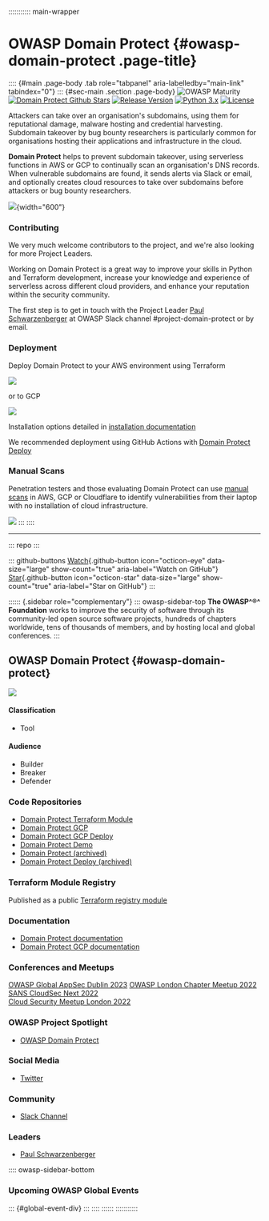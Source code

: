 ::::::::::: main-wrapper
# OWASP Domain Protect {#owasp-domain-protect .page-title}

:::: {#main .page-body .tab role="tabpanel" aria-labelledby="main-link" tabindex="0"}
::: {#sec-main .section .page-body}
![OWASP
Maturity](https://img.shields.io/badge/owasp-incubator%20project-53AAE5.svg)
[![Domain Protect Github
Stars](https://img.shields.io/github/stars/domain-protect/domain-protect?label=domain-protect&style=social)](https://github.com/domain-protect/domain-protect)
[![Release
Version](https://img.shields.io/github/v/release/domain-protect/terraform-aws-domain-protect)](https://github.com/domain-protect/terraform-aws-domain-protect/releases)
[![Python
3.x](https://img.shields.io/badge/Python-3.x-blue.svg)](https://www.python.org/)
[![License](https://img.shields.io/badge/license-Apache%202.0-blue.svg)](https://www.apache.org/licenses/LICENSE-2.0)

Attackers can take over an organisation's subdomains, using them for
reputational damage, malware hosting and credential harvesting.
Subdomain takeover by bug bounty researchers is particularly common for
organisations hosting their applications and infrastructure in the
cloud.

**Domain Protect** helps to prevent subdomain takeover, using serverless
functions in AWS or GCP to continually scan an organisation's DNS
records. When vulnerable subdomains are found, it sends alerts via Slack
or email, and optionally creates cloud resources to take over subdomains
before attackers or bug bounty researchers.

![](assets/images/slack-alerts.png){width="600"}

### Contributing

We very much welcome contributors to the project, and we're also looking
for more Project Leaders.

Working on Domain Protect is a great way to improve your skills in
Python and Terraform development, increase your knowledge and experience
of serverless across different cloud providers, and enhance your
reputation within the security community.

The first step is to get in touch with the Project Leader [Paul
Schwarzenberger](../cdn-cgi/l/email-protection.html#710110041d5f0212190610030b141f131403161403311e061002015f1e0316)
at OWASP Slack channel #project-domain-protect or by email.

### Deployment

Deploy Domain Protect to your AWS environment using Terraform

![](assets/images/domain-protect.png)

or to GCP

![](assets/images/gcp-architecture.png)

Installation options detailed in [installation
documentation](https://github.com/domain-protect/domain-protect/blob/main/docs/installation.md)

We recommended deployment using GitHub Actions with [Domain Protect
Deploy](https://github.com/domain-protect/domain-protect-deploy)

### Manual Scans

Penetration testers and those evaluating Domain Protect can use [manual
scans](https://github.com/domain-protect/domain-protect/blob/main/manual_scans/aws/README.md)
in AWS, GCP or Cloudflare to identify vulnerabilities from their laptop
with no installation of cloud infrastructure.

![](assets/images/vulnerable-eb-cnames.png)
:::
::::

------------------------------------------------------------------------

::: repo
:::

::: github-buttons
[Watch](https://github.com/owasp/www-project-domain-protect/subscription){.github-button
icon="octicon-eye" data-size="large" show-count="true"
aria-label="Watch on GitHub"}
[Star](https://github.com/owasp/www-project-domain-protect){.github-button
icon="octicon-star" data-size="large" show-count="true"
aria-label="Star on GitHub"}
:::

:::::: {.sidebar role="complementary"}
::: owasp-sidebar-top
**The OWASP^®^ Foundation** works to improve the security of software
through its community-led open source software projects, hundreds of
chapters worldwide, tens of thousands of members, and by hosting local
and global conferences.
:::

## OWASP Domain Protect {#owasp-domain-protect}

![](assets/images/domain-protect-icon.png)

#### Classification

-  Tool

#### Audience

-  Builder
-  Breaker
-  Defender

### Code Repositories

- [Domain Protect Terraform
  Module](https://github.com/domain-protect/terraform-aws-domain-protect)
- [Domain Protect
  GCP](https://github.com/domain-protect/domain-protect-gcp)
- [Domain Protect GCP
  Deploy](https://github.com/domain-protect/domain-protect-gcp-deploy)
- [Domain Protect
  Demo](https://github.com/domain-protect/domain-protect-demo)
- [Domain Protect
  (archived)](https://github.com/domain-protect/domain-protect)
- [Domain Protect Deploy
  (archived)](https://github.com/domain-protect/domain-protect-deploy)

### Terraform Module Registry

Published as a public [Terraform registry
module](https://registry.terraform.io/modules/domain-protect/domain-protect/aws/latest)

### Documentation

- [Domain Protect documentation](https://domainprotect.cloud/)
- [Domain Protect GCP
  documentation](https://github.com/domain-protect/domain-protect-gcp)

### Conferences and Meetups

[OWASP Global AppSec Dublin 2023](https://youtu.be/fLrRLmKZTvE) [OWASP
London Chapter Meetup 2022](https://youtu.be/nw6uR0glJKk) [SANS CloudSec
Next 2022](https://youtu.be/Boy8DYrC-Xw)\
[Cloud Security Meetup London 2022](https://youtu.be/4Hg9bEvxTRo)

### OWASP Project Spotlight

- [OWASP Domain Protect](https://youtu.be/KoP1X1Dyz9o)

### Social Media

- [Twitter](https://twitter.com/paulschwarzen)

### Community

- [Slack
  Channel](https://owasp.slack.com/messages/project-domain-protect)

### Leaders

- [Paul
  Schwarzenberger](../cdn-cgi/l/email-protection.html#e29283978ecc91818a95839098878c808790858790a28d95839192cc8d9085)

:::: owasp-sidebar-bottom
### Upcoming OWASP Global Events

::: {#global-event-div}
:::
::::
::::::
:::::::::::
